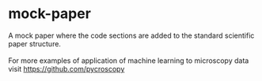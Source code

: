 # mock-paper
A mock paper where the code sections are added to the standard scientific paper structure.
<br><br>
For more examples of application of machine learning to microscopy data visit https://github.com/pycroscopy
